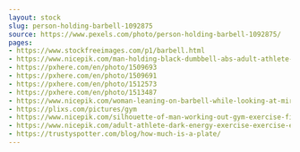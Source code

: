 ```yaml
---
layout: stock
slug: person-holding-barbell-1092875
source: https://www.pexels.com/photo/person-holding-barbell-1092875/
pages:
- https://www.stockfreeimages.com/p1/barbell.html
- https://www.nicepik.com/man-holding-black-dumbbell-abs-adult-athlete-barbell-black-and-white-black-and-white-free-photo-1322443
- https://pxhere.com/en/photo/1509693
- https://pxhere.com/en/photo/1509691
- https://pxhere.com/en/photo/1512573
- https://pxhere.com/en/photo/1513487
- https://www.nicepik.com/woman-leaning-on-barbell-while-looking-at-mirror-black-girl-gym-weights-muscles-fitness-free-photo-861600
- https://plixs.com/pictures/gym
- https://www.nicepik.com/silhouette-of-man-working-out-gym-exercise-fitness-health-workout-weightlifting-bar-bells-free-photo-1340663
- https://www.nicepik.com/adult-athlete-dark-energy-exercise-exercise-equipment-female-fit-fitness-girl-gym-free-photo-1157199
- https://trustyspotter.com/blog/how-much-is-a-plate/
---
```

